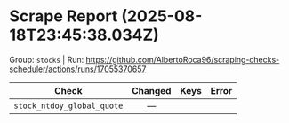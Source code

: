 # Scrape Report (2025-08-18T23:45:38.034Z)

Group: `stocks`  |  Run: https://github.com/AlbertoRoca96/scraping-checks-scheduler/actions/runs/17055370657

| Check | Changed | Keys | Error |
|---|:---:|:--|:--|
| `stock_ntdoy_global_quote` | — |  |  |
